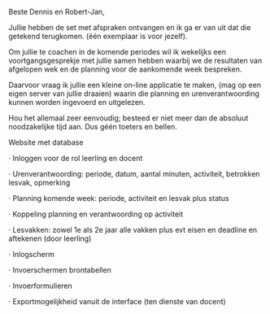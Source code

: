 Beste Dennis en Robert-Jan,

 

Jullie hebben de set met afspraken ontvangen en ik ga er van uit dat die getekend terugkomen. (één exemplaar is voor jezelf).

Om jullie te coachen in de komende periodes wil ik wekelijks een voortgangsgesprekje met jullie samen hebben waarbij we de resultaten van afgelopen wek en de planning voor de aankomende week bespreken.

Daarvoor vraag ik jullie een kleine on-line applicatie te maken, (mag op een eigen server van jullie draaien) waarin die planning en urenverantwoording kunnen worden ingevoerd en uitgelezen.

Hou het allemaal zeer eenvoudig; besteed er niet meer dan  de absoluut noodzakelijke tijd aan. Dus géén toeters en bellen.

 
Website met database

·         Inloggen voor de rol leerling en docent

·         Urenverantwoording: periode, datum, aantal minuten, activiteit, betrokken lesvak, opmerking

·         Planning komende week: periode, activiteit en lesvak plus status

·         Koppeling planning en verantwoording op activiteit

·         Lesvakken: zowel 1e als 2e jaar alle vakken plus evt eisen en deadline en aftekenen (door leerling)

 

·         Inlogscherm

·         Invoerschermen brontabellen

·         Invoerformulieren

·         Exportmogelijkheid vanuit de interface (ten dienste van docent)
